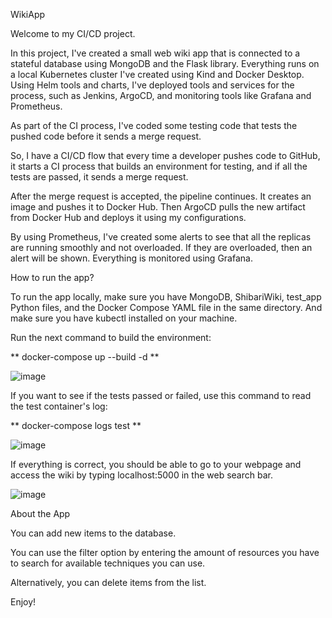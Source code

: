 WikiApp

Welcome to my CI/CD project.

In this project, I've created a small web wiki app that is connected to a stateful database using MongoDB and the Flask library.
Everything runs on a local Kubernetes cluster I've created using Kind and Docker Desktop.
Using Helm tools and charts, I've deployed tools and services for the process, such as Jenkins, ArgoCD, and monitoring tools like Grafana and Prometheus.

As part of the CI process, I've coded some testing code that tests the pushed code before it sends a merge request.

So, I have a CI/CD flow that every time a developer pushes code to GitHub, it starts a CI process that builds an environment for testing, and if all the tests are passed, it sends a merge request.

After the merge request is accepted, the pipeline continues. It creates an image and pushes it to Docker Hub.
Then ArgoCD pulls the new artifact from Docker Hub and deploys it using my configurations.

By using Prometheus, I've created some alerts to see that all the replicas are running smoothly and not overloaded. If they are overloaded, then an alert will be shown.
Everything is monitored using Grafana.

How to run the app?

To run the app locally, make sure you have MongoDB, ShibariWiki, test_app Python files, and the Docker Compose YAML file in the same directory.
And make sure you have kubectl installed on your machine.

Run the next command to build the environment:

** docker-compose up --build -d **

![image](https://github.com/TheBlueDrara/WikiApp/assets/143508761/76ca4ad0-8d75-48eb-99f9-50d263676425)


If you want to see if the tests passed or failed, use this command to read the test container's log:

** docker-compose logs test **

![image](https://github.com/TheBlueDrara/WikiApp/assets/143508761/d3338e3e-2f8d-4ba5-9c0a-4aebe11c4a0b)


If everything is correct, you should be able to go to your webpage and access the wiki by typing localhost:5000 in the web search bar.

![image](https://github.com/TheBlueDrara/WikiApp/assets/143508761/907a84ec-b703-41cd-b048-1fe073afcfd0)

About the App

You can add new items to the database.

You can use the filter option by entering the amount of resources you have to search for available techniques you can use.

Alternatively, you can delete items from the list.

Enjoy!
